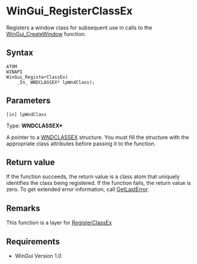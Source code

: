 # WinGui_RegisterClassEx

Registers a window class for subsequent use in calls to the [WinGui_CreateWindow](WinGui_CreateWindow.md) function.

## Syntax

```
ATOM
WINAPI
WinGui_RegisterClassEx(
	_In_ WNDCLASSEX* lpWndClass);
```

## Parameters

```
[in] lpWndClass
```
Type: **WNDCLASSEX\***

A pointer to a [WNDCLASSEX](https://docs.microsoft.com/en-us/windows/win32/api/winuser/ns-winuser-wndclassexw) structure. You must fill the structure with the appropriate class attributes before passing it to the function.

## Return value

If the function succeeds, the return value is a class atom that uniquely identifies the class being registered. If the function fails, the return value is zero. To get extended error information, call [GetLastError](https://docs.microsoft.com/en-us/windows/win32/api/errhandlingapi/nf-errhandlingapi-getlasterror).

## Remarks

This function is a layer for [RegisterClassEx](https://docs.microsoft.com/en-us/windows/win32/api/winuser/nf-winuser-registerclassexw)

## Requirements

- WinGui Version 1.0
